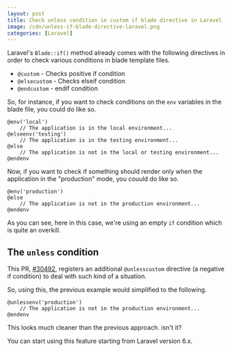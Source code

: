```yaml
---
layout: post
title: Check unless condition in custom if blade directive in Laravel
image: /cdn/unless-if-blade-directive-laravel.png
categories: [Laravel]
---
```


Laravel's `Blade::if()` method already comes with the following directives in order to check various conditions in blade template files.

- `@custom` - Checks positive if condition
- `@elsecustom` - Checks elseif condition
- `@endcustom` - endif condition

So, for instance, if you want to check conditions on the `env` variables in the blade file, you could do like so.

```
@env('local')
    // The application is in the local environment...
@elseenv('testing')
    // The application is in the testing environment...
@else
    // The application is not in the local or testing environment...
@endenv
```

Now, if you want to check if something should render only when the application in the "production" mode, you couuld do like so.

```
@env('production')
@else
    // The application is not in the production environment...
@endenv
```

As you can see, here in this case, we're using an empty `if` condition which is quite an overkill.

## The `unless` condition

This PR, [#30492](https://github.com/laravel/framework/pull/30492), registers an additional `@unlesscustom` directive (a negative if condition) to deal with such kind of a situation.

So, using this, the previous example would simplified to the following.

```
@unlessenv('production')
    // The application is not in the production environment...
@endenv
```

This looks much cleaner than the previous approach. isn't it? 

You can start using this feature starting from Laravel version 6.x.